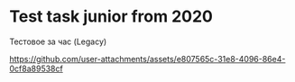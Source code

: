 # Test task junior from 2020

Тестовое за час (Legacy)

https://github.com/user-attachments/assets/e807565c-31e8-4096-86e4-0cf8a89538cf


